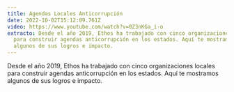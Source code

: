 ```yaml
---
title: Agendas Locales Anticorrupción
date: 2022-10-02T15:12:09.761Z
video: https://www.youtube.com/watch?v=0Z3nKGa_i-o
extracto: Desde el año 2019, Ethos ha trabajado con cinco organizaciones locales
  para construir agendas anticorrupción en los estados. Aquí te mostramos
  algunos de sus logros e impacto.
---
```

Desde el año 2019, Ethos ha trabajado con cinco organizaciones locales para construir agendas anticorrupción en los estados. Aquí te mostramos algunos de sus logros e impacto.
